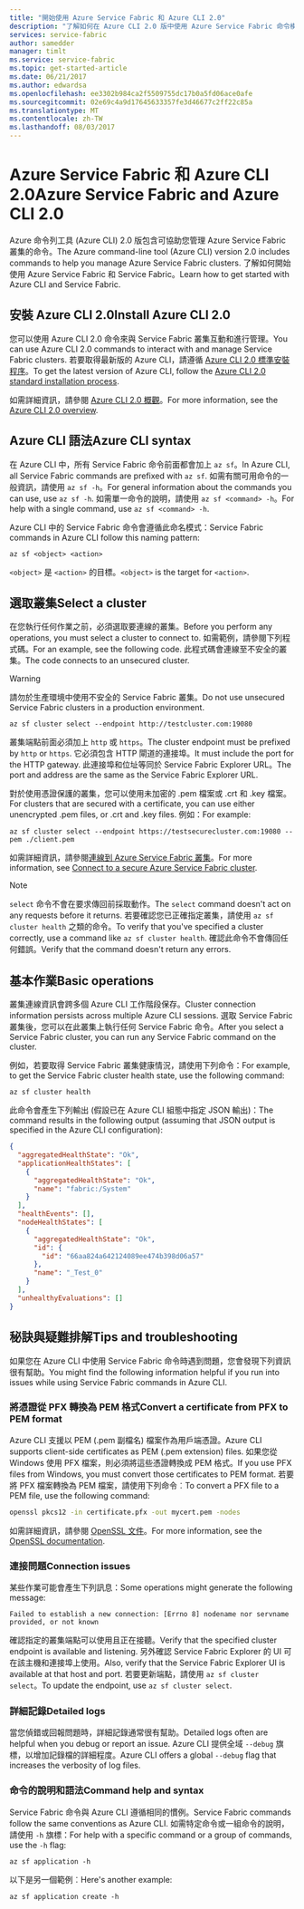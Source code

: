 ```yaml
---
title: "開始使用 Azure Service Fabric 和 Azure CLI 2.0"
description: "了解如何在 Azure CLI 2.0 版中使用 Azure Service Fabric 命令模組。 了解如何連線到叢集，以及如何管理應用程式。"
services: service-fabric
author: samedder
manager: timlt
ms.service: service-fabric
ms.topic: get-started-article
ms.date: 06/21/2017
ms.author: edwardsa
ms.openlocfilehash: ee3302b984ca2f5509755dc17b0a5fd06ace0afe
ms.sourcegitcommit: 02e69c4a9d17645633357fe3d46677c2ff22c85a
ms.translationtype: MT
ms.contentlocale: zh-TW
ms.lasthandoff: 08/03/2017
---
```

# <a name="azure-service-fabric-and-azure-cli-20"></a><span data-ttu-id="3c98f-104">Azure Service Fabric 和 Azure CLI 2.0</span><span class="sxs-lookup"><span data-stu-id="3c98f-104">Azure Service Fabric and Azure CLI 2.0</span></span>

<span data-ttu-id="3c98f-105">Azure 命令列工具 (Azure CLI) 2.0 版包含可協助您管理 Azure Service Fabric 叢集的命令。</span><span class="sxs-lookup"><span data-stu-id="3c98f-105">The Azure command-line tool (Azure CLI) version 2.0 includes commands to help you manage Azure Service Fabric clusters.</span></span> <span data-ttu-id="3c98f-106">了解如何開始使用 Azure Service Fabric 和 Service Fabric。</span><span class="sxs-lookup"><span data-stu-id="3c98f-106">Learn how to get started with Azure CLI and Service Fabric.</span></span>

## <a name="install-azure-cli-20"></a><span data-ttu-id="3c98f-107">安裝 Azure CLI 2.0</span><span class="sxs-lookup"><span data-stu-id="3c98f-107">Install Azure CLI 2.0</span></span>

<span data-ttu-id="3c98f-108">您可以使用 Azure CLI 2.0 命令來與 Service Fabric 叢集互動和進行管理。</span><span class="sxs-lookup"><span data-stu-id="3c98f-108">You can use Azure CLI 2.0 commands to interact with and manage Service Fabric clusters.</span></span> <span data-ttu-id="3c98f-109">若要取得最新版的 Azure CLI，請遵循 [Azure CLI 2.0 標準安裝程序](https://docs.microsoft.com/en-us/cli/azure/install-azure-cli)。</span><span class="sxs-lookup"><span data-stu-id="3c98f-109">To get the latest version of Azure CLI, follow the [Azure CLI 2.0 standard installation process](https://docs.microsoft.com/en-us/cli/azure/install-azure-cli).</span></span>

<span data-ttu-id="3c98f-110">如需詳細資訊，請參閱 [Azure CLI 2.0 概觀](https://docs.microsoft.com/en-us/cli/azure/overview)。</span><span class="sxs-lookup"><span data-stu-id="3c98f-110">For more information, see the [Azure CLI 2.0 overview](https://docs.microsoft.com/en-us/cli/azure/overview).</span></span>

## <a name="azure-cli-syntax"></a><span data-ttu-id="3c98f-111">Azure CLI 語法</span><span class="sxs-lookup"><span data-stu-id="3c98f-111">Azure CLI syntax</span></span>

<span data-ttu-id="3c98f-112">在 Azure CLI 中，所有 Service Fabric 命令前面都會加上 `az sf`。</span><span class="sxs-lookup"><span data-stu-id="3c98f-112">In Azure CLI, all Service Fabric commands are prefixed with `az sf`.</span></span> <span data-ttu-id="3c98f-113">如需有關可用命令的一般資訊，請使用 `az sf -h`。</span><span class="sxs-lookup"><span data-stu-id="3c98f-113">For general information about the commands you can use, use `az sf -h`.</span></span> <span data-ttu-id="3c98f-114">如需單一命令的說明，請使用 `az sf <command> -h`。</span><span class="sxs-lookup"><span data-stu-id="3c98f-114">For help with a single command, use `az sf <command> -h`.</span></span>

<span data-ttu-id="3c98f-115">Azure CLI 中的 Service Fabric 命令會遵循此命名模式：</span><span class="sxs-lookup"><span data-stu-id="3c98f-115">Service Fabric commands in Azure CLI follow this naming pattern:</span></span>

```azurecli
az sf <object> <action>
```

<span data-ttu-id="3c98f-116">`<object>` 是 `<action>` 的目標。</span><span class="sxs-lookup"><span data-stu-id="3c98f-116">`<object>` is the target for `<action>`.</span></span>

## <a name="select-a-cluster"></a><span data-ttu-id="3c98f-117">選取叢集</span><span class="sxs-lookup"><span data-stu-id="3c98f-117">Select a cluster</span></span>

<span data-ttu-id="3c98f-118">在您執行任何作業之前，必須選取要連線的叢集。</span><span class="sxs-lookup"><span data-stu-id="3c98f-118">Before you perform any operations, you must select a cluster to connect to.</span></span> <span data-ttu-id="3c98f-119">如需範例，請參閱下列程式碼。</span><span class="sxs-lookup"><span data-stu-id="3c98f-119">For an example, see the following code.</span></span> <span data-ttu-id="3c98f-120">此程式碼會連線至不安全的叢集。</span><span class="sxs-lookup"><span data-stu-id="3c98f-120">The code connects to an unsecured cluster.</span></span>

> [!WARNING]
> <span data-ttu-id="3c98f-121">請勿於生產環境中使用不安全的 Service Fabric 叢集。</span><span class="sxs-lookup"><span data-stu-id="3c98f-121">Do not use unsecured Service Fabric clusters in a production environment.</span></span>

```azurecli
az sf cluster select --endpoint http://testcluster.com:19080
```

<span data-ttu-id="3c98f-122">叢集端點前面必須加上 `http` 或 `https`。</span><span class="sxs-lookup"><span data-stu-id="3c98f-122">The cluster endpoint must be prefixed by `http` or `https`.</span></span> <span data-ttu-id="3c98f-123">它必須包含 HTTP 閘道的連接埠。</span><span class="sxs-lookup"><span data-stu-id="3c98f-123">It must include the port for the HTTP gateway.</span></span> <span data-ttu-id="3c98f-124">此連接埠和位址等同於 Service Fabric Explorer URL。</span><span class="sxs-lookup"><span data-stu-id="3c98f-124">The port and address are the same as the Service Fabric Explorer URL.</span></span>

<span data-ttu-id="3c98f-125">對於使用憑證保護的叢集，您可以使用未加密的 .pem 檔案或 .crt 和 .key 檔案。</span><span class="sxs-lookup"><span data-stu-id="3c98f-125">For clusters that are secured with a certificate, you can use either unencrypted .pem files, or .crt and .key files.</span></span> <span data-ttu-id="3c98f-126">例如：</span><span class="sxs-lookup"><span data-stu-id="3c98f-126">For example:</span></span>

```azurecli
az sf cluster select --endpoint https://testsecurecluster.com:19080 --pem ./client.pem
```

<span data-ttu-id="3c98f-127">如需詳細資訊，請參閱[連線到 Azure Service Fabric 叢集](service-fabric-connect-to-secure-cluster.md)。</span><span class="sxs-lookup"><span data-stu-id="3c98f-127">For more information, see [Connect to a secure Azure Service Fabric cluster](service-fabric-connect-to-secure-cluster.md).</span></span>

> [!NOTE]
> <span data-ttu-id="3c98f-128">`select` 命令不會在要求傳回前採取動作。</span><span class="sxs-lookup"><span data-stu-id="3c98f-128">The `select` command doesn't act on any requests before it returns.</span></span> <span data-ttu-id="3c98f-129">若要確認您已正確指定叢集，請使用 `az sf cluster health` 之類的命令。</span><span class="sxs-lookup"><span data-stu-id="3c98f-129">To verify that you've specified a cluster correctly, use a command like `az sf cluster health`.</span></span> <span data-ttu-id="3c98f-130">確認此命令不會傳回任何錯誤。</span><span class="sxs-lookup"><span data-stu-id="3c98f-130">Verify that the command doesn't return any errors.</span></span>

## <a name="basic-operations"></a><span data-ttu-id="3c98f-131">基本作業</span><span class="sxs-lookup"><span data-stu-id="3c98f-131">Basic operations</span></span>

<span data-ttu-id="3c98f-132">叢集連線資訊會跨多個 Azure CLI 工作階段保存。</span><span class="sxs-lookup"><span data-stu-id="3c98f-132">Cluster connection information persists across multiple Azure CLI sessions.</span></span> <span data-ttu-id="3c98f-133">選取 Service Fabric 叢集後，您可以在此叢集上執行任何 Service Fabric 命令。</span><span class="sxs-lookup"><span data-stu-id="3c98f-133">After you select a Service Fabric cluster, you can run any Service Fabric command on the cluster.</span></span>

<span data-ttu-id="3c98f-134">例如，若要取得 Service Fabric 叢集健康情況，請使用下列命令：</span><span class="sxs-lookup"><span data-stu-id="3c98f-134">For example, to get the Service Fabric cluster health state, use the following command:</span></span>

```azurecli
az sf cluster health
```

<span data-ttu-id="3c98f-135">此命令會產生下列輸出 (假設已在 Azure CLI 組態中指定 JSON 輸出)：</span><span class="sxs-lookup"><span data-stu-id="3c98f-135">The command results in the following output (assuming that JSON output is specified in the Azure CLI configuration):</span></span>

```json
{
  "aggregatedHealthState": "Ok",
  "applicationHealthStates": [
    {
      "aggregatedHealthState": "Ok",
      "name": "fabric:/System"
    }
  ],
  "healthEvents": [],
  "nodeHealthStates": [
    {
      "aggregatedHealthState": "Ok",
      "id": {
        "id": "66aa824a642124089ee474b398d06a57"
      },
      "name": "_Test_0"
    }
  ],
  "unhealthyEvaluations": []
}
```

## <a name="tips-and-troubleshooting"></a><span data-ttu-id="3c98f-136">秘訣與疑難排解</span><span class="sxs-lookup"><span data-stu-id="3c98f-136">Tips and troubleshooting</span></span>

<span data-ttu-id="3c98f-137">如果您在 Azure CLI 中使用 Service Fabric 命令時遇到問題，您會發現下列資訊很有幫助。</span><span class="sxs-lookup"><span data-stu-id="3c98f-137">You might find the following information helpful if you run into issues while using Service Fabric commands in Azure CLI.</span></span>

### <a name="convert-a-certificate-from-pfx-to-pem-format"></a><span data-ttu-id="3c98f-138">將憑證從 PFX 轉換為 PEM 格式</span><span class="sxs-lookup"><span data-stu-id="3c98f-138">Convert a certificate from PFX to PEM format</span></span>

<span data-ttu-id="3c98f-139">Azure CLI 支援以 PEM (.pem 副檔名) 檔案作為用戶端憑證。</span><span class="sxs-lookup"><span data-stu-id="3c98f-139">Azure CLI supports client-side certificates as PEM (.pem extension) files.</span></span> <span data-ttu-id="3c98f-140">如果您從 Windows 使用 PFX 檔案，則必須將這些憑證轉換成 PEM 格式。</span><span class="sxs-lookup"><span data-stu-id="3c98f-140">If you use PFX files from Windows, you must convert those certificates to PEM format.</span></span> <span data-ttu-id="3c98f-141">若要將 PFX 檔案轉換為 PEM 檔案，請使用下列命令︰</span><span class="sxs-lookup"><span data-stu-id="3c98f-141">To convert a PFX file to a PEM file, use the following command:</span></span>

```bash
openssl pkcs12 -in certificate.pfx -out mycert.pem -nodes
```

<span data-ttu-id="3c98f-142">如需詳細資訊，請參閱 [OpenSSL 文件](https://www.openssl.org/docs/)。</span><span class="sxs-lookup"><span data-stu-id="3c98f-142">For more information, see the [OpenSSL documentation](https://www.openssl.org/docs/).</span></span>

### <a name="connection-issues"></a><span data-ttu-id="3c98f-143">連接問題</span><span class="sxs-lookup"><span data-stu-id="3c98f-143">Connection issues</span></span>

<span data-ttu-id="3c98f-144">某些作業可能會產生下列訊息：</span><span class="sxs-lookup"><span data-stu-id="3c98f-144">Some operations might generate the following message:</span></span>

`Failed to establish a new connection: [Errno 8] nodename nor servname provided, or not known`

<span data-ttu-id="3c98f-145">確認指定的叢集端點可以使用且正在接聽。</span><span class="sxs-lookup"><span data-stu-id="3c98f-145">Verify that the specified cluster endpoint is available and listening.</span></span> <span data-ttu-id="3c98f-146">另外確認 Service Fabric Explorer 的 UI 可在該主機和連接埠上使用。</span><span class="sxs-lookup"><span data-stu-id="3c98f-146">Also, verify that the Service Fabric Explorer UI is available at that host and port.</span></span> <span data-ttu-id="3c98f-147">若要更新端點，請使用 `az sf cluster select`。</span><span class="sxs-lookup"><span data-stu-id="3c98f-147">To update the endpoint, use `az sf cluster select`.</span></span>

### <a name="detailed-logs"></a><span data-ttu-id="3c98f-148">詳細記錄</span><span class="sxs-lookup"><span data-stu-id="3c98f-148">Detailed logs</span></span>

<span data-ttu-id="3c98f-149">當您偵錯或回報問題時，詳細記錄通常很有幫助。</span><span class="sxs-lookup"><span data-stu-id="3c98f-149">Detailed logs often are helpful when you debug or report an issue.</span></span> <span data-ttu-id="3c98f-150">Azure CLI 提供全域 `--debug` 旗標，以增加記錄檔的詳細程度。</span><span class="sxs-lookup"><span data-stu-id="3c98f-150">Azure CLI offers a global `--debug` flag that increases the verbosity of log files.</span></span>

### <a name="command-help-and-syntax"></a><span data-ttu-id="3c98f-151">命令的說明和語法</span><span class="sxs-lookup"><span data-stu-id="3c98f-151">Command help and syntax</span></span>

<span data-ttu-id="3c98f-152">Service Fabric 命令與 Azure CLI 遵循相同的慣例。</span><span class="sxs-lookup"><span data-stu-id="3c98f-152">Service Fabric commands follow the same conventions as Azure CLI.</span></span> <span data-ttu-id="3c98f-153">如需特定命令或一組命令的說明，請使用 `-h` 旗標：</span><span class="sxs-lookup"><span data-stu-id="3c98f-153">For help with a specific command or a group of commands, use the `-h` flag:</span></span>

```azurecli
az sf application -h
```

<span data-ttu-id="3c98f-154">以下是另一個範例︰</span><span class="sxs-lookup"><span data-stu-id="3c98f-154">Here's another example:</span></span>

```azurecli
az sf application create -h
```
